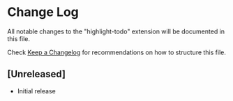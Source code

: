 # Change Log

All notable changes to the "highlight-todo" extension will be documented in this file.

Check [Keep a Changelog](http://keepachangelog.com/) for recommendations on how to structure this file.

## [Unreleased]

- Initial release
